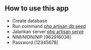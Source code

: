 ## How to use this app

- Create database
- Run command [php artisan db:seed]()
- Jalankan server [php artisan serve]()
- NIM/NIDN/NIP [962916038]
- Password [12345678]
